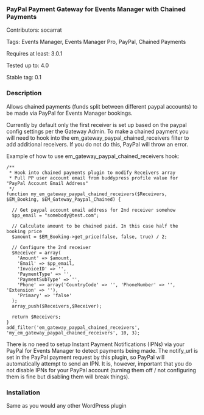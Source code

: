 ### PayPal Payment Gateway for Events Manager with Chained Payments

Contributors: socarrat

Tags: Events Manager, Events Manager Pro, PayPal, Chained Payments

Requires at least: 3.0.1

Tested up to: 4.0

Stable tag: 0.1

### Description

Allows chained payments (funds split between different paypal accounts) to be made via PayPal for Events Manager bookings.

Currently by default only the first receiver is set up based on the paypal config settings per the Gateway Admin. To make a chained payment you will need to hook into the em_gateway_paypal_chained_receivers filter to add additional receivers. If you do not do this, PayPal will throw an error.

Example of how to use em_gateway_paypal_chained_receivers hook:

    /**
     * Hook into chained payments plugin to modify Receivers array
     * Pull PP user account email from buddypress profile value for "PayPal Account Email Address"
     */
    function my_em_gateway_paypal_chained_receivers($Receivers, $EM_Booking, $EM_Gateway_Paypal_Chained) {

      // Get paypal account email address for 2nd receiver somehow
      $pp_email = "somebody@test.com";

      // Calculate amount to be chained paid. In this case half the booking price
      $amount = $EM_Booking->get_price(false, false, true) / 2;

      // Configure the 2nd receiver
      $Receiver = array(
        'Amount' => $amount,
        'Email' => $pp_email,
        'InvoiceID' => '',
        'PaymentType' => '',
        'PaymentSubType' => '',
        'Phone' => array('CountryCode' => '', 'PhoneNumber' => '', 'Extension' => ''),
        'Primary' => 'false'
      );
      array_push($Receivers,$Receiver);

      return $Receivers;
    }
    add_filter('em_gateway_paypal_chained_receivers', 'my_em_gateway_paypal_chained_receivers', 10, 3);

There is no need to setup Instant Payment Notifications (IPNs) via your PayPal for Events Manager to detect payments being made. The notify_url is set in the PayPal payment request by this plugin, so PayPal will automatically attempt to send an IPN. It is, however, important that you do not disable IPNs for your PayPal account (turning them off / not configuring them is fine but disabling them will break things).

### Installation

Same as you would any other WordPress plugin